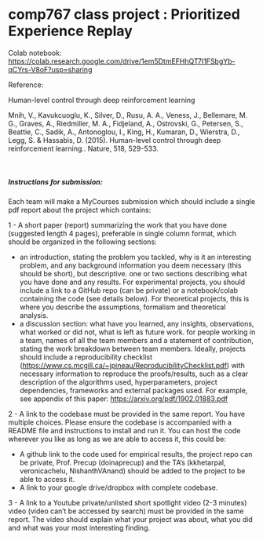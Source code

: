 # comp767 class project : Prioritized Experience Replay

Colab notebook: https://colab.research.google.com/drive/1em5DtmEFHhQT7I1FSbgYb-qCYrs-V8oF?usp=sharing


Reference: 

Human-level control through deep reinforcement learning
    
Mnih, V., Kavukcuoglu, K., Silver, D., Rusu, A. A., Veness, J., Bellemare, M. G., Graves, A., Riedmiller, M. A., Fidjeland, A., Ostrovski, G., Petersen, S., Beattie, C., Sadik, A., Antonoglou, I., King, H., Kumaran, D., Wierstra, D., Legg, S. & Hassabis, D. (2015). Human-level control through deep reinforcement learning.. Nature, 518, 529-533.

<br/>

##### Instructions for submission:

Each team will make a MyCourses submission which should include a single pdf report about the project which contains:

1 - A short paper (report) summarizing the work that you have done (suggested length 4 pages), preferable in single column format, which should be organized in the following sections:
* an introduction, stating the problem you tackled, why is it an interesting problem, and any background information you deem necessary (this should be short), but descriptive.
one or two sections describing what you have done and any results. For experimental projects, you should include a link to a GitHub repo (can be private) or a notebook/colab containing the code (see details below). For theoretical projects, this is where you describe the assumptions, formalism and theoretical analysis.
* a discussion section: what have you learned, any insights, observations, what worked or did not, what is left as future work.
for people working in a team, names of all the team members and a statement of contribution, stating the work breakdown between team members.
Ideally, projects should include a reproducibility checklist (https://www.cs.mcgill.ca/~jpineau/ReproducibilityChecklist.pdf) with necessary information to reproduce the proofs/results, such as a clear description of the algorithms used, hyperparameters, project dependencies, frameworks and external packages used. For example, see appendix of this paper: https://arxiv.org/pdf/1902.01883.pdf

2 - A link to the codebase must be provided in the same report. You have multiple choices. Please ensure the codebase is accompanied with a README file and instructions to install and run it. You can host the code wherever you like as long as we are able to access it, this could be:
* A github link to the code used for empirical results, the project repo can be private, Prof. Precup (doinaprecup) and the TA’s (kkhetarpal, veronicachelu, NishanthVAnand) should be added to the project to be able to access it.
* A link to your google drive/dropbox with complete codebase. 

3 - A link to a Youtube private/unlisted short spotlight video (2-3 minutes) video (video can’t be accessed by search) must be provided in the same report.  The video should explain what your project was about, what you did and what was your most interesting finding.
